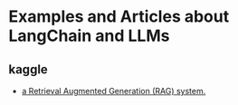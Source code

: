 # Examples and Articles about LangChain and LLMs

## kaggle 

* [a Retrieval Augmented Generation (RAG) system.](https://www.kaggle.com/code/gpreda/rag-using-llama-2-langchain-and-chromadb)
